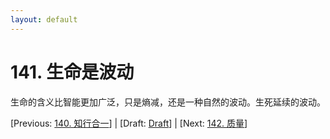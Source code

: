 ```yaml
---
layout: default
---
```

# 141. 生命是波动

生命的含义比智能更加广泛，只是熵减，还是一种自然的波动。生死延续的波动。

[Previous: [140. 知行合一](140.md)] | [Draft: [Draft](../Draft.md)] | [Next: [142. 质量](142.md)]